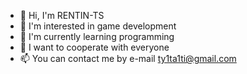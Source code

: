 - 👋 Hi, I'm RENTIN-TS
- 🤠 I'm interested in game development
- 🌱 I'm currently learning programming
- 💞️ I want to cooperate with everyone
- 📫 You can contact me by e-mail ty1ta1ti@gmail.com
